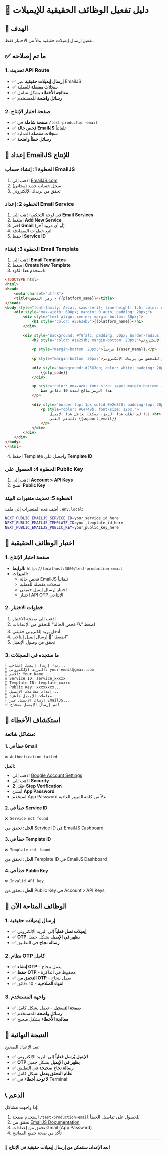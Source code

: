 # 🚀 دليل تفعيل الوظائف الحقيقية للإيميلات

## 🎯 الهدف
تفعيل إرسال إيميلات حقيقية بدلاً من الاختبار فقط.

## ✅ ما تم إصلاحه

### 1. تحديث API Route
- ✅ **إرسال إيميلات حقيقية** عبر EmailJS
- ✅ **سجلات مفصلة** للعملية
- ✅ **معالجة الأخطاء** بشكل شامل
- ✅ **رسائل واضحة** للمستخدم

### 2. صفحة اختبار الإنتاج
- ✅ **صفحة شاملة** في `/test-production-email`
- ✅ **فحص حالة EmailJS** تلقائياً
- ✅ **سجلات مفصلة** للعملية
- ✅ **رسائل خطأ واضحة**

## 🔧 إعداد EmailJS للإنتاج

### الخطوة 1: إنشاء حساب EmailJS
1. اذهب إلى [EmailJS.com](https://www.emailjs.com/)
2. سجل حساب جديد (مجاني)
3. تحقق من بريدك الإلكتروني

### الخطوة 2: إعداد Email Service
1. في لوحة التحكم، اذهب إلى **Email Services**
2. اضغط **Add New Service**
3. اختر **Gmail** (أو أي مزود آخر)
4. اتبع خطوات المصادقة
5. احفظ **Service ID**

### الخطوة 3: إنشاء Email Template
1. اذهب إلى **Email Templates**
2. اضغط **Create New Template**
3. استخدم هذا الكود:

```html
<!DOCTYPE html>
<html>
<head>
    <meta charset="utf-8">
    <title>رمز التحقق - {{platform_name}}</title>
</head>
<body style="font-family: Arial, sans-serif; line-height: 1.6; color: #333;">
    <div style="max-width: 600px; margin: 0 auto; padding: 20px;">
        <div style="text-align: center; margin-bottom: 30px;">
            <h1 style="color: #2563eb;">{{platform_name}}</h1>
        </div>
        
        <div style="background: #f8fafc; padding: 30px; border-radius: 10px; text-align: center;">
            <h2 style="color: #1e293b; margin-bottom: 20px;">رمز التحقق من البريد الإلكتروني</h2>
            
            <p style="margin-bottom: 20px;">مرحباً {{user_name}}،</p>
            
            <p style="margin-bottom: 30px;">استخدم الرمز التالي للتحقق من بريدك الإلكتروني:</p>
            
            <div style="background: #2563eb; color: white; padding: 20px; border-radius: 8px; font-size: 24px; font-weight: bold; letter-spacing: 5px; margin: 20px 0;">
                {{otp_code}}
            </div>
            
            <p style="color: #64748b; font-size: 14px; margin-bottom: 20px;">
                هذا الرمز صالح لمدة 10 دقائق فقط
            </p>
            
            <div style="border-top: 1px solid #e2e8f0; padding-top: 20px; margin-top: 30px;">
                <p style="color: #64748b; font-size: 12px;">
                    إذا لم تطلب هذا الرمز، يمكنك تجاهل هذا الإيميل.<br>
                    للدعم الفني: {{support_email}}
                </p>
            </div>
        </div>
    </div>
</body>
</html>
```

4. احفظ Template واحصل على **Template ID**

### الخطوة 4: الحصول على Public Key
1. اذهب إلى **Account > API Keys**
2. انسخ **Public Key**

### الخطوة 5: تحديث متغيرات البيئة
أضف هذه المتغيرات إلى ملف `.env.local`:

```bash
NEXT_PUBLIC_EMAILJS_SERVICE_ID=your_service_id_here
NEXT_PUBLIC_EMAILJS_TEMPLATE_ID=your_template_id_here
NEXT_PUBLIC_EMAILJS_PUBLIC_KEY=your_public_key_here
```

## 🧪 اختبار الوظائف الحقيقية

### 1. صفحة اختبار الإنتاج
- **الرابط:** `http://localhost:3000/test-production-email`
- **الميزات:**
  - فحص حالة EmailJS تلقائياً
  - سجلات مفصلة للعملية
  - اختبار إرسال إيميل حقيقي
  - اختبار API OTP الإنتاجي

### 2. خطوات الاختبار
1. اذهب إلى صفحة الاختبار
2. اضغط "🔍 فحص الحالة" للتحقق من الإعدادات
3. أدخل بريد إلكتروني حقيقي
4. اضغط "📧 إرسال إيميل إنتاجي"
5. تحقق من وصول الإيميل

### 3. ما ستجده في السجلات
```
🚀 بدء إرسال إيميل إنتاجي...
📧 البريد الإلكتروني: your-email@gmail.com
👤 الاسم: Your Name
⚙️ Service ID: service_xxxxx
📝 Template ID: template_xxxxx
🔑 Public Key: xxxxxxxx...
📧 إعداد معاملات الإيميل...
📧 معاملات الإيميل جاهزة
📧 إرسال الإيميل عبر EmailJS...
✅ تم إرسال الإيميل بنجاح!
```

## 🔧 استكشاف الأخطاء

### مشاكل شائعة:

#### 1. **خطأ في Gmail**
```
❌ Authentication failed
```
**الحل:**
- اذهب إلى [Google Account Settings](https://myaccount.google.com/)
- اذهب إلى **Security**
- فعّل **2-Step Verification**
- أنشئ **App Password**
- استخدم App Password بدلاً من كلمة المرور العادية

#### 2. **خطأ في Service ID**
```
❌ Service not found
```
**الحل:** تحقق من Service ID في EmailJS Dashboard

#### 3. **خطأ في Template ID**
```
❌ Template not found
```
**الحل:** تحقق من Template ID في EmailJS Dashboard

#### 4. **خطأ في Public Key**
```
❌ Invalid API key
```
**الحل:** تحقق من Public Key في Account > API Keys

## 📧 الوظائف المتاحة الآن

### 1. إرسال إيميلات حقيقية
- ✅ **إيميلات تصل فعلياً** إلى البريد الإلكتروني
- ✅ **OTP يظهر في الإيميل** بشكل جميل
- ✅ **رسالة نجاح** في التطبيق

### 2. نظام OTP كامل
- ✅ **إنشاء OTP** - يعمل بنجاح
- ✅ **حفظ OTP** - محفوظ في الذاكرة
- ✅ **التحقق من OTP** - يعمل بنجاح
- ✅ **انتهاء الصلاحية** - 10 دقائق

### 3. واجهة المستخدم
- ✅ **صفحة التسجيل** - تعمل بشكل كامل
- ✅ **رسائل واضحة** للمستخدم
- ✅ **معالجة الأخطاء** بشكل صحيح

## 🎯 النتيجة النهائية

بعد الإعداد الصحيح:
- ✅ **الإيميل يُرسل فعلياً** إلى البريد الإلكتروني
- ✅ **OTP يظهر في الإيميل** بشكل جميل
- ✅ **رسالة نجاح صحيحة** في التطبيق
- ✅ **نظام التحقق يعمل** بشكل كامل
- ✅ **لا توجد أخطاء** في Terminal

## 📞 الدعم

إذا واجهت مشاكل:
1. استخدم صفحة `/test-production-email` للحصول على تفاصيل الخطأ
2. تحقق من [EmailJS Documentation](https://www.emailjs.com/docs/)
3. تحقق من إعدادات Gmail (App Password)
4. تأكد من صحة جميع المفاتيح

---

**🎉 بعد الإعداد، ستتمكن من إرسال إيميلات حقيقية في الإنتاج!** 